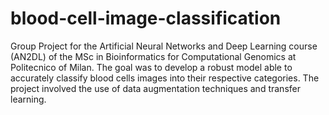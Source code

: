 # blood-cell-image-classification
Group Project for the Artificial Neural Networks and Deep Learning course (AN2DL) of the MSc in Bioinformatics for Computational Genomics at Politecnico of Milan. The goal was to develop a robust model able to accurately classify blood cells images into their respective categories. The project involved the use of data augmentation techniques and transfer learning.

